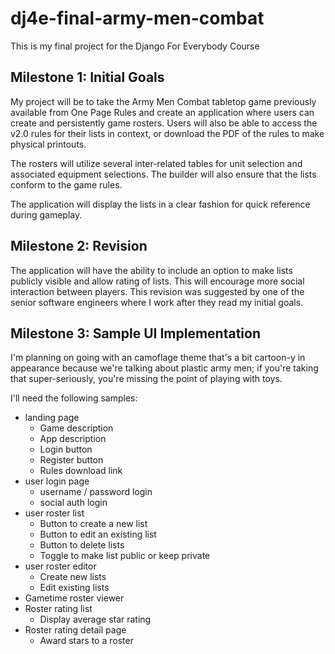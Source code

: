 # dj4e-final-army-men-combat

This is my final project for the Django For Everybody Course

## Milestone 1: Initial Goals

My project will be to take the Army Men Combat tabletop game previously available from One Page Rules and create an application where users can create and persistently game rosters. Users will also be able to access the v2.0 rules for their lists in context, or download the PDF of the rules to make physical printouts.

The rosters will utilize several inter-related tables for unit selection and associated equipment selections. The builder will also ensure that the lists conform to the game rules.

The application will display the lists in a clear fashion for quick reference during gameplay.

## Milestone 2: Revision

The application will have the ability to include an option to make lists publicly visible and allow rating of lists. This will encourage more social interaction between players. This revision was suggested by one of the senior software engineers where I work after they read my initial goals.

## Milestone 3: Sample UI Implementation

I'm planning on going with an camoflage theme that's a bit cartoon-y in appearance because we're talking about plastic army men; if you're taking that super-seriously, you're missing the point of playing with toys.

I'll need the following samples:

* landing page
  * Game description
  * App description
  * Login button
  * Register button
  * Rules download link
* user login page
  * username / password login
  * social auth login
* user roster list
  * Button to create a new list
  * Button to edit an existing list
  * Button to delete lists
  * Toggle to make list public or keep private
* user roster editor
  * Create new lists
  * Edit existing lists
* Gametime roster viewer
* Roster rating list
  * Display average star rating
* Roster rating detail page
  * Award stars to a roster